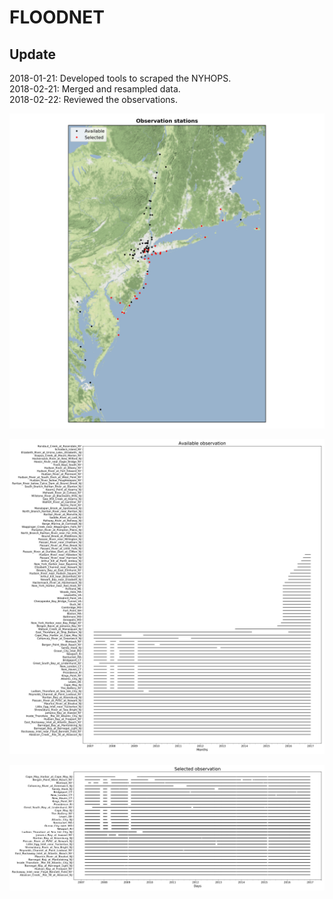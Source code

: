 # FLOODNET

## Update
2018-01-21: Developed tools to scraped the NYHOPS.  
2018-02-21: Merged and resampled data.  
2018-02-22: Reviewed the observations.  

![Available observation in months](https://github.com/larryyin/floodnet/blob/master/img/02_map_obs_stations.png)

![Available observation in months](https://github.com/larryyin/floodnet/blob/master/img/00_available_obs.png)

![Selected observation in days](https://github.com/larryyin/floodnet/blob/master/img/01_selected_obs.png)

